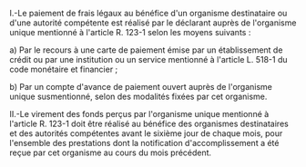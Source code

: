 I.-Le paiement de frais légaux au bénéfice d'un organisme destinataire ou d'une autorité compétente est réalisé par le déclarant auprès de l'organisme unique mentionné à l'article R. 123-1 selon les moyens suivants :

a) Par le recours à une carte de paiement émise par un établissement de crédit ou par une institution ou un service mentionné à l'article L. 518-1 du code monétaire et financier ;

b) Par un compte d'avance de paiement ouvert auprès de l'organisme unique susmentionné, selon des modalités fixées par cet organisme.

II.-Le virement des fonds perçus par l'organisme unique mentionné à l'article R. 123-1 doit être réalisé au bénéfice des organismes destinataires et des autorités compétentes avant le sixième jour de chaque mois, pour l'ensemble des prestations dont la notification d'accomplissement a été reçue par cet organisme au cours du mois précédent.
